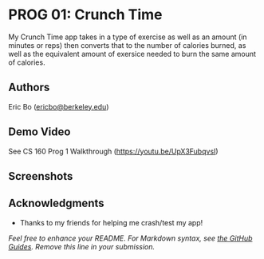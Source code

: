 # PROG 01: Crunch Time

My Crunch Time app takes in a type of exercise as well as an amount (in minutes or reps) then converts that to the number of calories burned, as well as the equivalent amount of exersice needed to burn the same amount of calories.

## Authors

Eric Bo ([ericbo@berkeley.edu](mailto:ericbo@berkeley.edu))

## Demo Video

See CS 160 Prog 1 Walkthrough (https://youtu.be/UpX3FubqvsI)

## Screenshots



## Acknowledgments

* Thanks to my friends for helping me crash/test my app!

*Feel free to enhance your README. For Markdown syntax, see [the GitHub Guides](https://guides.github.com/features/mastering-markdown/). Remove this line in your submission.*

